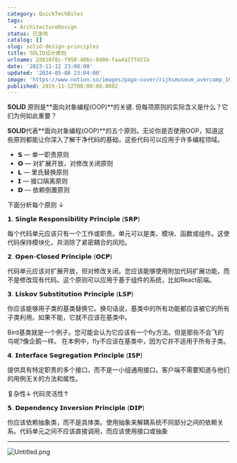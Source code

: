 ```yaml
---
category: QuickTechBites
tags:
  - ArchitectureDesign
status: 已发布
catalog: []
slug: solid-design-principles
title: SOLID设计原则
urlname: 2d810f8c-f950-406c-8d0b-faa4a27fd21b
date: '2023-11-12 23:08:00'
updated: '2024-05-08 23:04:00'
image: 'https://www.notion.so/images/page-cover/rijksmuseum_avercamp_1620.jpg'
published: 2019-11-12T08:00:00.000Z
---
```


**SOLID** 原则是**面向对象编程(OOP)**的关键. 但每项原则的实际含义是什么？它们为何如此重要？


**SOLID**代表**面向对象编程(OOP)**的五个原则。无论你是否使用OOP，知道这些原则都能让你深入了解干净代码的基础，这些代码可以应用于许多编程领域。

- 𝗦 — 单一职责原则
- 𝗢 — 对扩展开放，对修改关闭原则
- 𝗟 — 里氏替换原则
- 𝗜 — 接口隔离原则
- 𝗗 — 依赖倒置原则

下面分析每个原则 ↓


𝟭. 𝗦𝗶𝗻𝗴𝗹𝗲 𝗥𝗲𝘀𝗽𝗼𝗻𝘀𝗶𝗯𝗶𝗹𝗶𝘁𝘆 𝗣𝗿𝗶𝗻𝗰𝗶𝗽𝗹𝗲 (𝗦𝗥𝗣)


每个代码单元应该只有一个工作或职责。单元可以是类、模块、函数或组件。这使代码保持模块化，并消除了紧密耦合的风险。


𝟮. 𝗢𝗽𝗲𝗻-𝗖𝗹𝗼𝘀𝗲𝗱 𝗣𝗿𝗶𝗻𝗰𝗶𝗽𝗹𝗲 (𝗢𝗖𝗣)


代码单元应该对扩展开放，但对修改关闭。您应该能够使用附加代码扩展功能，而不是修改现有代码。这个原则可以应用于基于组件的系统，比如React前端。


𝟯. 𝗟𝗶𝘀𝗸𝗼𝘃 𝗦𝘂𝗯𝘀𝘁𝗶𝘁𝘂𝘁𝗶𝗼𝗻 𝗣𝗿𝗶𝗻𝗰𝗶𝗽𝗹𝗲 (𝗟𝗦𝗣)


你应该能够用子类的基类替换它。换句话说，基类中的所有功能都应该被它的所有子类利用。如果不能，它就不应该在基类中。


Bird基类就是一个例子。您可能会认为它应该有一个fly方法。但是那些不会飞的鸟呢?像企鹅一样。
在本例中，fly不应该在基类中，因为它并不适用于所有子类。


𝟰. 𝗜𝗻𝘁𝗲𝗿𝗳𝗮𝗰𝗲 𝗦𝗲𝗴𝗿𝗲𝗴𝗮𝘁𝗶𝗼𝗻 𝗣𝗿𝗶𝗻𝗰𝗶𝗽𝗹𝗲 (𝗜𝗦𝗣)


提供具有特定职责的多个接口，而不是一小组通用接口。客户端不需要知道与他们的用例无关的方法和属性。


复杂性↓
代码灵活性↑


𝟱. 𝗗𝗲𝗽𝗲𝗻𝗱𝗲𝗻𝗰𝘆 𝗜𝗻𝘃𝗲𝗿𝘀𝗶𝗼𝗻 𝗣𝗿𝗶𝗻𝗰𝗶𝗽𝗹𝗲 (𝗗𝗜𝗣)


你应该依赖抽象类，而不是具体类。使用抽象来解耦系统不同部分之间的依赖关系。代码单元之间不应该直接调用，而应该使用接口或抽象


---


![Untitled.png](https://prod-files-secure.s3.us-west-2.amazonaws.com/5d24fe63-e567-4804-86f9-9fdc62e13082/6fc4afd3-478b-4aaf-9884-0a3f8e406a71/Untitled.png?X-Amz-Algorithm=AWS4-HMAC-SHA256&X-Amz-Content-Sha256=UNSIGNED-PAYLOAD&X-Amz-Credential=ASIAZI2LB466X5KX2U5P%2F20250317%2Fus-west-2%2Fs3%2Faws4_request&X-Amz-Date=20250317T213402Z&X-Amz-Expires=3600&X-Amz-Security-Token=IQoJb3JpZ2luX2VjEPX%2F%2F%2F%2F%2F%2F%2F%2F%2F%2FwEaCXVzLXdlc3QtMiJIMEYCIQCB5jpKoxQQXNgbYGuO1o9H2eqCSZyX55%2F7v%2BnDhfnpkAIhAI82vl6hEfZsXUBHNBfJq%2FTPtNQvZpOcePcnVesPi9lTKv8DCE4QABoMNjM3NDIzMTgzODA1IgwIIbiioxl7Pgu0z54q3APUl6dJnPCEz4LAfBcsj6oQ4GKX7j3UkEONwcl1c%2B7b%2FZ2aQ4OuFLXsbw1bDW%2BGDFtRP%2BGb8uNhu9yBva0hDiqgveTj8tVyWTniUK6u%2BUBD9l%2F2dJ7yyoTUCBRLnWJH8mWzzw4x634BuN3fe21unNqiWfAdPk%2F1gE%2FZSn8ef098uTPcw3%2BYqmXC9deP8DgM5A0BazIW%2BIJkXdMhdMQWb49veQYCywcoFLORM4IXwY1xY63SeBSFNqL%2B%2FVKhmnhWSW5YFc5Y32sCijrDzcolL3pxtnoJGrmFtDQyVnndaC98uGbM58nxvIA7uQmkRjGG6cwrvMVRJpo0A%2Fl1Z9OResuQOL7yjj2ncXgVcnw83pghJ%2BD3GyjhO9iM1LnEAvL0lpw6rM6Ap3cIBAOPpNTdSb1jtbsn0PW4pAMecH6Pu5mNd0KdtgQ%2FvcvlWaOD4JuTc04DdJQx3cu0SnU4td6VkUBfBqy8zKK144LMsoOrGl9Hb286MBNSt9pnO1T34cUWE2cn3XSxgnEhDHqWTr7f2G7NdGT%2B8V%2FcpTRjxB74UErmT1TNUNYyKIXNL7QzTpemlsRsUuXisl5R8Demgz7VQqcb7L10Dp1pmYpL4uNdNpnfKwUmsBCye1DErKpe1jD%2BoOK%2BBjqkARSoViXRkuYz%2FBJv1VCR42hHCACUdbrGXg%2BT%2Bz1Fdi1wcvDlIaHbCuEeeAzmesgWuZFin6qNFsgGv6O6e%2FtGDOKeJQgbYG0Hpgrs7%2B2fukkUVTUN92s%2FXp7knZwc269IMzF6%2F9iFgRyOmXkGbipBNbLL7PHi8v6OzTr37xSck3T24VTJIhUqMDAIMN5fCQeMvRQeTUt8gJ5fg3ilIV%2B%2FrvUKws0%2B&X-Amz-Signature=c14f4758ff46a8aa08b5ea64bcf806894c5144b8ca3ed8104188841dca79fa97&X-Amz-SignedHeaders=host&x-id=GetObject)

